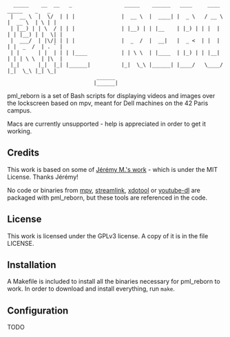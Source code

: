 ```
  _____    __  __   _                 _____    ______   ____     ____    _____    _   _ 
 |  __ \  |  \/  | | |               |  __ \  |  ____| |  _ \   / __ \  |  __ \  | \ | |
 | |__) | | \  / | | |               | |__) | | |__    | |_) | | |  | | | |__) | |  \| |
 |  ___/  | |\/| | | |               |  _  /  |  __|   |  _ <  | |  | | |  _  /  | . ` |
 | |      | |  | | | |____           | | \ \  | |____  | |_) | | |__| | | | \ \  | |\  |
 |_|      |_|  |_| |______|          |_|  \_\ |______| |____/   \____/  |_|  \_\ |_| \_|
                             ______                                                     
                            |______|                                                    
```

pml\_reborn is a set of Bash scripts for displaying videos and images over the lockscreen based on mpv, meant for Dell machines on the 42 Paris campus.

Macs are currently unsupported - help is appreciated in order to get it working.

## Credits

This work is based on some of [Jérémy M.'s work](https://github.com/jerem-ma/pimp_my_lock) - which is under the MIT License. Thanks Jérémy!

No code or binaries from [mpv](http://mpv.io), [streamlink](https://streamlink.github.io/), [xdotool](https://github.com/jordansissel/xdotool) or [youtube-dl](https://github.com/ytdl-org/youtube-dl) are packaged with pml_reborn, but these tools are referenced in the code.

## License

This work is licensed under the GPLv3 license. A copy of it is in the file LICENSE.

## Installation

A Makefile is included to install all the binaries necessary for pml_reborn to work. In order to download and install everything, run ``make``.

## Configuration

TODO

